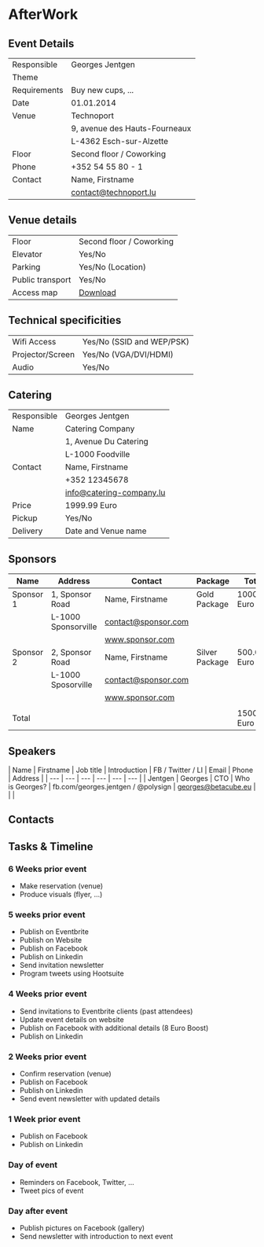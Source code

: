 <link href="http://kevinburke.bitbucket.org/markdowncss/markdown.css" rel="stylesheet"></link>

# AfterWork

## Event Details

|              |                               |
| ---          | ---                           |
| Responsible  | Georges Jentgen               |
| Theme        |                               |
| Requirements | Buy new cups, ...             |
| Date         | 01.01.2014                    |
| Venue        | Technoport                    |
|              | 9, avenue des Hauts-Fourneaux |
|              | L-4362 Esch-sur-Alzette       |
| Floor        | Second floor / Coworking      |
| Phone        | +352 54 55 80 - 1             |
| Contact      | Name, Firstname               |
|              | contact@technoport.lu         |


## Venue details

|                  |                                                                                                                       |
| ---              | ---                                                                                                                   |
| Floor            | Second floor / Coworking                                                                                              |
| Elevator         | Yes/No                                                                                                                |
| Parking          | Yes/No (Location)                                                                                                     |
| Public transport | Yes/No                                                                                                                |
| Access map       | [Download](http://www.technoport.lu/online/www/function/accessmap/54/contentContainer/236/2323/ENG/AccessMapEsch.pdf) |


## Technical specificities

|                  |                           |
| ---              | ---                       |
| Wifi Access      | Yes/No (SSID and WEP/PSK) |
| Projector/Screen | Yes/No (VGA/DVI/HDMI)     |
| Audio            | Yes/No                    |


## Catering

|             |                          |
| ---         | ---                      |
| Responsible | Georges Jentgen          |
| Name        | Catering Company         |
|             | 1, Avenue Du Catering    |
|             | L-1000 Foodville         |
| Contact     | Name, Firstname          |
|             | +352 12345678            |
|             | info@catering-company.lu |
| Price       | 1999.99 Euro             |
| Pickup      | Yes/No                   |
| Delivery    | Date and Venue name      |


## Sponsors

| Name      | Address             | Contact             | Package        | Total        |
| ---       | ---                 | ---                 | ---            | ---          |
| Sponsor 1 | 1, Sponsor Road     | Name, Firstname     | Gold Package   | 1000.00 Euro |
|           | L-1000 Sponsorville | contact@sponsor.com |                |              |
|           |                     | www.sponsor.com     |                |              |
| Sponsor 2 | 2, Sponsor Road     | Name, Firstname     | Silver Package | 500.00 Euro  |
|           | L-1000 Sposorville  | contact@sponsor.com |                |              |
|           |                     | www.sponsor.com     |                |              |
|           |                     |                     |                |              |
| Total     |                     |                     |                | 1500.00 Euro |

## Speakers

| Name    | Firstname | Job title | Introduction    | FB / Twitter / LI                  | Email               | Phone | Address |
| ---     | ---       | ---       | ---             | ---                                | ---                 |
| Jentgen | Georges   | CTO       | Who is Georges? | fb.com/georges.jentgen / @polysign | georges@betacube.eu |       |         |

## Contacts

## Tasks & Timeline

### 6 Weeks prior event

- Make reservation (venue)
- Produce visuals (flyer, ...)

### 5 weeks prior event

- Publish on Eventbrite
- Publish on Website
- Publish on Facebook
- Publish on Linkedin
- Send invitation newsletter
- Program tweets using Hootsuite

### 4 Weeks prior event

- Send invitations to Eventbrite clients (past attendees)
- Update event details on website
- Publish on Facebook with additional details (8 Euro Boost)
- Publish on Linkedin

### 2 Weeks prior event

- Confirm reservation (venue)
- Publish on Facebook
- Publish on Linkedin
- Send event newsletter with updated details

### 1 Week prior event

- Publish on Facebook
- Publish on Linkedin

### Day of event

- Reminders on Facebook, Twitter, ...
- Tweet pics of event

### Day after event

- Publish pictures on Facebook (gallery)
- Send newsletter with introduction to next event
